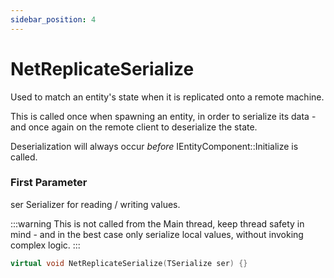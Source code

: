 ```yaml
---
sidebar_position: 4
---
```


# NetReplicateSerialize
Used to match an entity's state when it is replicated onto a remote machine.

This is called once when spawning an entity, in order to serialize its data - and once again on the remote client to deserialize the state.

Deserialization will always occur *before* IEntityComponent::Initialize is called.

### First Parameter
ser Serializer for reading / writing values.

:::warning
 This is not called from the Main thread, keep thread safety in mind - and in the best case only serialize local values, without invoking complex logic.
:::
```cpp title="NetReplicateSerialize"
virtual void NetReplicateSerialize(TSerialize ser) {}
```
